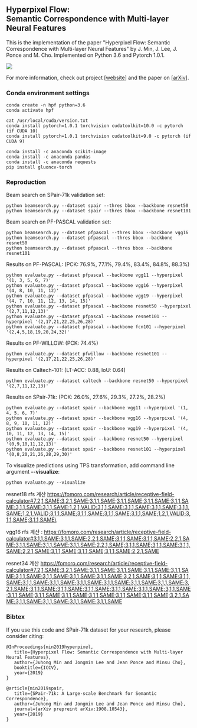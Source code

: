 ## Hyperpixel Flow: <br/> Semantic Correspondence with Multi-layer Neural Features
This is the implementation of the paper "Hyperpixel Flow: Semantic Correspondence with Multi-layer Neural Features" by J. Min, J. Lee, J. Ponce and M. Cho.
Implemented on Python 3.6 and Pytorch 1.0.1.

![](http://cvlab.postech.ac.kr/research/HPF/images/architecture.png)

For more information, check out project [[website](http://cvlab.postech.ac.kr/research/HPF/)] and the paper on [[arXiv](http://arxiv.org/abs/1908.06537)].

### Conda environment settings

    conda create -n hpf python=3.6
    conda activate hpf

    cat /usr/local/cuda/version.txt
    conda install pytorch=1.0.1 torchvision cudatoolkit=10.0 -c pytorch (if CUDA 10) 
    conda install pytorch=1.0.1 torchvision cudatoolkit=9.0 -c pytorch (if CUDA 9) 
    
    conda install -c anaconda scikit-image
    conda install -c anaconda pandas
    conda install -c anaconda requests
    pip install gluoncv-torch

### Reproduction    

Beam search on SPair-71k validation set: 

    python beamsearch.py --dataset spair --thres bbox --backbone resnet50
    python beamsearch.py --dataset spair --thres bbox --backbone resnet101
    
    
Beam search on PF-PASCAL validation set: 

    python beamsearch.py --dataset pfpascal --thres bbox --backbone vgg16
    python beamsearch.py --dataset pfpascal --thres bbox --backbone resnet50
    python beamsearch.py --dataset pfpascal --thres bbox --backbone resnet101  
    
    
Results on PF-PASCAL: (PCK: 76.9%, 77.1%, 79.4%, 83.4%, 84.8%, 88.3%)

    python evaluate.py --dataset pfpascal --backbone vgg11 --hyperpixel '(1, 3, 5, 6, 7)'
    python evaluate.py --dataset pfpascal --backbone vgg16 --hyperpixel '(4, 8, 10, 11, 12)'
    python evaluate.py --dataset pfpascal --backbone vgg19 --hyperpixel '(4, 7, 10, 11, 12, 13, 14, 15)'
    python evaluate.py --dataset pfpascal --backbone resnet50 --hyperpixel '(2,7,11,12,13)'
    python evaluate.py --dataset pfpascal --backbone resnet101 --hyperpixel '(2,17,21,22,25,26,28)'
    python evaluate.py --dataset pfpascal --backbone fcn101 --hyperpixel '(2,4,5,18,19,20,24,32)'

Results on PF-WILLOW: (PCK: 74.4%)

    python evaluate.py --dataset pfwillow --backbone resnet101 --hyperpixel '(2,17,21,22,25,26,28)'

Results on Caltech-101: (LT-ACC: 0.88, IoU: 0.64)

    python evaluate.py --dataset caltech --backbone resnet50 --hyperpixel '(2,7,11,12,13)'

Results on SPair-71k: (PCK: 26.0%, 27.6%, 29.3%, 27.2%, 28.2%)

    python evaluate.py --dataset spair --backbone vgg11 --hyperpixel '(1, 4, 5, 6, 7)'
    python evaluate.py --dataset spair --backbone vgg16 --hyperpixel '(4, 8, 9, 10, 11, 12)'
    python evaluate.py --dataset spair --backbone vgg19 --hyperpixel '(4, 10, 11, 12, 13, 14, 15)'
    python evaluate.py --dataset spair --backbone resnet50 --hyperpixel '(0,9,10,11,12,13)'
    python evaluate.py --dataset spair --backbone resnet101 --hyperpixel '(0,8,20,21,26,28,29,30)'
    
To visualize predictions using TPS transformation, add command line argument **--visualize**: 

    python evaluate.py --visualize


resnet18 rfs 계산 https://fomoro.com/research/article/receptive-field-calculator#7,2,1,SAME;3,2,1,SAME;3,1,1,SAME;3,1,1,SAME;3,1,1,SAME;3,1,1,SAME;3,1,1,SAME;3,1,1,SAME;1,2,1,VALID;3,1,1,SAME;3,1,1,SAME;3,1,1,SAME;3,1,1,SAME;1,2,1,VALID;3,1,1,SAME;3,1,1,SAME;3,1,1,SAME;3,1,1,SAME;1,2,1,VALID;3,1,1,SAME;3,1,1,SAME\


vgg16 rfs 계산 : https://fomoro.com/research/article/receptive-field-calculator#3,1,1,SAME;3,1,1,SAME;2,2,1,SAME;3,1,1,SAME;3,1,1,SAME;2,2,1,SAME;3,1,1,SAME;3,1,1,SAME;3,1,1,SAME;2,2,1,SAME;3,1,1,SAME;3,1,1,SAME;3,1,1,SAME;2,2,1,SAME;3,1,1,SAME;3,1,1,SAME;3,1,1,SAME;2,2,1,SAME

resnet34 계산 https://fomoro.com/research/article/receptive-field-calculator#7,2,1,SAME;3,2,1,SAME;3,1,1,SAME;3,1,1,SAME;3,1,1,SAME;3,1,1,SAME;3,1,1,SAME;3,1,1,SAME;3,1,1,SAME;3,1,1,SAME;3,2,1,SAME;3,1,1,SAME;3,1,1,SAME;3,1,1,SAME;3,1,1,SAME;3,1,1,SAME;3,1,1,SAME;3,1,1,SAME;3,1,1,SAME;3,2,1,SAME;3,1,1,SAME;3,1,1,SAME;3,1,1,SAME;3,1,1,SAME;3,1,1,SAME;3,1,1,SAME;3,1,1,SAME;3,1,1,SAME;3,1,1,SAME;3,1,1,SAME;3,1,1,SAME;3,1,1,SAME;3,2,1,SAME;3,1,1,SAME;3,1,1,SAME;3,1,1,SAME;3,1,1,SAME

### Bibtex
If you use this code and SPair-71k dataset for your research, please consider citing:
````
@InProceedings{min2019hyperpixel, 
   title={Hyperpixel Flow: Semantic Correspondence with Multi-layer Neural Features},
   author={Juhong Min and Jongmin Lee and Jean Ponce and Minsu Cho},
   booktitle={ICCV},
   year={2019}
}
````
````
@article{min2019spair,
   title={SPair-71k: A Large-scale Benchmark for Semantic Correspondence},
   author={Juhong Min and Jongmin Lee and Jean Ponce and Minsu Cho},
   journal={arXiv prepreint arXiv:1908.10543},
   year={2019}
}
````
